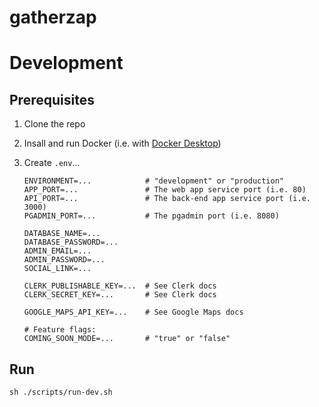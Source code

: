 # gatherzap

# Development

## Prerequisites

1. Clone the repo
2. Insall and run Docker (i.e. with [Docker Desktop](https://docs.docker.com/desktop))
3. Create `.env`...

   ```
   ENVIRONMENT=...            # "development" or "production"
   APP_PORT=...               # The web app service port (i.e. 80)
   API_PORT=...               # The back-end app service port (i.e. 3000)
   PGADMIN_PORT=...           # The pgadmin port (i.e. 8080)

   DATABASE_NAME=...
   DATABASE_PASSWORD=...
   ADMIN_EMAIL=...
   ADMIN_PASSWORD=...
   SOCIAL_LINK=...

   CLERK_PUBLISHABLE_KEY=...  # See Clerk docs
   CLERK_SECRET_KEY=...       # See Clerk docs

   GOOGLE_MAPS_API_KEY=...    # See Google Maps docs

   # Feature flags:
   COMING_SOON_MODE=...       # "true" or "false"
   ```

## Run

```
sh ./scripts/run-dev.sh
```
